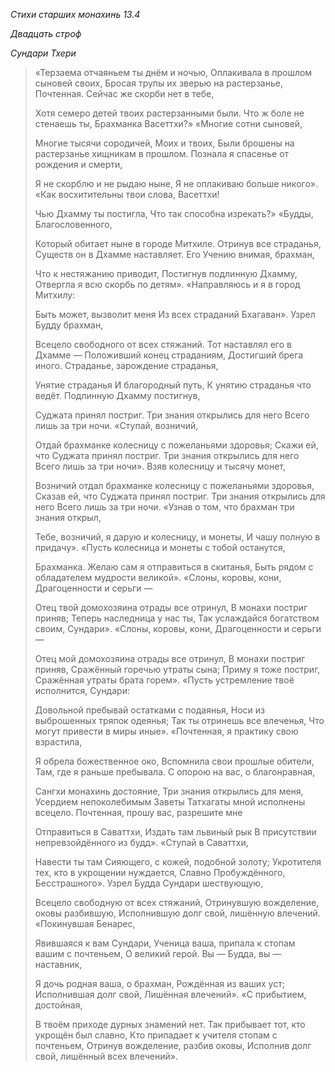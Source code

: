 *Стихи старших монахинь 13\.4*

*Двадцать строф*

*Сундари Тхери*

> «Терзаема отчаяньем ты днём и ночью,
> Оплакивала в прошлом сыновей своих,
> Бросая трупы их зверью на растерзанье,
> Почтенная\.
> Сейчас же скорби нет в тебе,
>
> Хотя семеро детей твоих растерзанными были\.
> Что ж боле не стенаешь ты,
> Брахманка Васеттхи?»
> «Многие сотни сыновей,
>
> Многие тысячи сородичей,
> Моих и твоих,
> Были брошены на растерзанье хищникам в прошлом\.
> Познала я спасенье от рождения и смерти,
>
> Я не скорблю и не рыдаю ныне,
> Я не оплакиваю больше никого»\.
> «Как восхитительны твои слова, Васеттхи\!
>
> Чью Дхамму ты постигла,
> Что так способна изрекать?»
> «Будды, Благословенного,
>
> Который обитает ныне в городе Митхиле\.
> Отринув все страданья,
> Существ он в Дхамме наставляет\.
> Его Учению внимая, брахман,
>
> Что к нестяжанию приводит,
> Постигнув подлинную Дхамму,
> Отвергла я всю скорбь по детям»\.
> «Направляюсь и я в город Митхилу:
>
> Быть может, вызволит меня
> Из всех страданий Бхагаван»\.
> Узрел Будду брахман,
>
> Всецело свободного от всех стяжаний\.
> Тот наставлял его в Дхамме —
> Положивший конец страданиям,
> Достигший брега иного\.
> Страданье, зарождение страданья,
>
> Унятие страданья
> И благородный путь,
> К унятию страданья что ведёт\.
> Подлинную Дхамму постигнув,
>
> Суджата принял постриг\.
> Три знания открылись для него
> Всего лишь за три ночи\.
> «Ступай, возничий,
>
> Отдай брахманке колесницу с пожеланьями здоровья;
> Скажи ей, что Суджата принял постриг\.
> Три знания открылись для него
> Всего лишь за три ночи»\.
> Взяв колесницу и тысячу монет,
>
> Возничий отдал брахманке колесницу с пожеланьями здоровья,
> Сказав ей, что Суджата принял постриг\.
> Три знания открылись для него
> Всего лишь за три ночи\.
> «Узнав о том, что брахман три знания открыл,
>
> Тебе, возничий, я дарую и колесницу, и монеты,
> И чашу полную в придачу»\.
> «Пусть колесница и монеты с тобой останутся,
>
> Брахманка\.
> Желаю сам я отправиться в скитанья,
> Быть рядом с обладателем мудрости великой»\.
> «Слоны, коровы, кони,
> Драгоценности и серьги —
>
> Отец твой домохозяина отрады все отринул,
> В монахи постриг приняв;
> Теперь наследница у нас ты,
> Так услаждайся богатством своим, Сундари»\.
> «Слоны, коровы, кони,
> Драгоценности и серьги —
>
> Отец мой домохозяина отрады все отринул,
> В монахи постриг приняв,
> Сражённый горечью утраты сына;
> Приму я тоже постриг,
> Сражённая утраты брата горем»\.
> «Пусть устремление твоё исполнится, Сундари:
>
> Довольной пребывай остатками с подаянья,
> Носи из выброшенных тряпок одеянья;
> Так ты отринешь все влеченья,
> Что могут привести в миры иные»\.
> «Почтенная, я практику свою взрастила,
>
> Я обрела божественное око,
> Вспомнила свои прошлые обители,
> Там, где я раньше пребывала\.
> С опорою на вас, о благонравная,
>
> Сангхи монахинь достояние,
> Три знания открылись для меня,
> Усердием непоколебимым
> Заветы Татхагаты мной исполнены всецело\.
> Почтенная, прошу вас, разрешите мне
>
> Отправиться в Саваттхи,
> Издать там львиный рык
> В присутствии непревзойдённого из будд»\.
> «Ступай в Саваттхи,
>
> Навести ты там Сияющего, с кожей, подобной золоту;
> Укротителя тех, кто в укрощении нуждается,
> Славно Пробуждённого,
> Бесстрашного»\.
> Узрел Будда Сундари шествующую,
>
> Всецело свободную от всех стяжаний,
> Отринувшую вожделение, оковы разбившую,
> Исполнившую долг свой, лишённую влечений\.
> «Покинувшая Бенарес,
>
> Явившаяся к вам Сундари,
> Ученица ваша, припала к стопам вашим с почтеньем,
> О великий герой\.
> Вы — Будда, вы — наставник,
>
> Я дочь родная ваша, о брахман,
> Рождённая из ваших уст;
> Исполнившая долг свой,
> Лишённая влечений»\.
> «С прибытием, достойная,
>
> В твоём приходе дурных знамений нет\.
> Так прибывает тот, кто укрощён был славно,
> Кто припадает к учителя стопам с почтеньем,
> Отринув вожделение, разбив оковы,
> Исполнив долг свой, лишённый всех влечений»\.